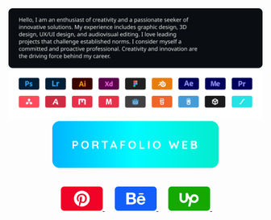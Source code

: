 <a href="#">
    <img
        src="https://raw.githubusercontent.com/Juan-Sebastian-Rios-Martinez/juan-sebastian-rios-martinez/ff5e10646d24aae9f6fedddca4e9d6849e0f6eba/svg/p1.svg" />
</a>
<div align="center">
    <a href="">
        <img width="330"
            src="https://raw.githubusercontent.com/Juan-Sebastian-Rios-Martinez/juan-sebastian-rios-martinez/1a35d64afbdc8a356af4b2901b88b8c6ac0d0de7/svg/p2.svg" />
    </a>
</div>

<br>
&nbsp;

<div align="center">
    &nbsp;&nbsp;&nbsp;&nbsp;
    <a href="https://co.pinterest.com/JuanSebastianRiosMartinez/”target=”_blank">
        <img alt="" width="83"
            src="https://raw.githubusercontent.com/Juan-Sebastian-Rios-Martinez/juan-sebastian-rios-martinez/1a35d64afbdc8a356af4b2901b88b8c6ac0d0de7/svg/i1.svg" />
    </a>
    &nbsp;&nbsp;&nbsp;&nbsp;
    <a href="https://www.behance.net/JuanSebastianRios">
        <img width="83"
            src="https://raw.githubusercontent.com/Juan-Sebastian-Rios-Martinez/juan-sebastian-rios-martinez/1a35d64afbdc8a356af4b2901b88b8c6ac0d0de7/svg/i2.svg" />
    </a>
    &nbsp;&nbsp;&nbsp;&nbsp;
    <a href="https://www.upwork.com/freelancers/~01753d8bae4ec36882">
        <img width="83"
            src="https://raw.githubusercontent.com/Juan-Sebastian-Rios-Martinez/juan-sebastian-rios-martinez/1a35d64afbdc8a356af4b2901b88b8c6ac0d0de7/svg/i3.svg" />
    </a>
    &nbsp;&nbsp;&nbsp;&nbsp;
</div>

